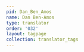 ```yaml
---
pid: Dan_Ben_Amos
name: Dan Ben-Amos
type: translator
order: '032'
layout: tagpage
collection: translator_tags
---
```

